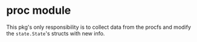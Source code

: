 # proc module

This pkg's only responsibility is to collect data from the procfs
and modify the `state.State`'s structs with new info.